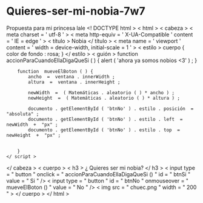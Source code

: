 # Quieres-ser-mi-nobia-7w7
Propuesta para mi princesa lale
<! DOCTYPE html >
< html >
< cabeza >
    < meta  charset = ' utf-8 ' >
    < meta  http-equiv = ' X-UA-Compatible ' content = ' IE = edge ' >
    < título > Nobia </ título >
    < meta  name = ' viewport ' content = ' width = device-width, initial-scale = 1 ' >
    < estilo >
        cuerpo {
            color de fondo : rosa;
        }
    </ estilo >
    < guión >
        function  accionParaCuandoEllaDigaQueSi ( ) {
            alert ( 'ahora ya somos nobios <3' ) ;
        }

        function  mueveElBoton ( ) {
            ancho  =  ventana . innerWidth ;
            altura  =  ventana . innerHeight ;

            newWidth  =  ( Matemáticas . aleatorio ( ) * ancho ) ;
            newHeight  =  ( Matemáticas . aleatorio ( ) * altura ) ;

            documento . getElementById ( 'btnNo' ) . estilo . posición  =  "absoluta" ;
            documento . getElementById ( 'btnNo' ) . estilo . left  =  newWidth  +  "px" ;
            documento . getElementById ( 'btnNo' ) . estilo . top  =  newHeight  +  "px" ;
            

        }
    </ script >
</ cabeza >
< cuerpo >
    < h3 > ¿ Quieres ser mi nobia? </ h3 >
    < input  type = " button " onclick = " accionParaCuandoEllaDigaQueSi () " id = " btnSi " value = " Si " />
    < input  type = " button " id = " btnNo " onmouseover = " mueveElBoton () " value = " No " />
    < img  src = " chuec.png " width = " 200 " >
</ cuerpo >
</ html >
